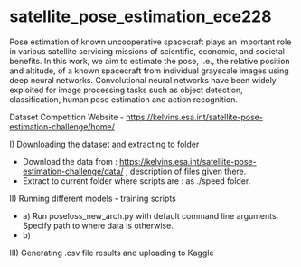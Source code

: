 # satellite_pose_estimation_ece228

Pose estimation of known uncooperative spacecraft plays an important role in various satellite servicing missions of scientific, economic, and societal benefits. In this work, we aim to estimate the pose, i.e., the relative position and altitude, of a known spacecraft from individual grayscale images using deep neural networks. Convolutional neural networks have been widely exploited for image processing tasks such as object detection, classification, human pose estimation and action recognition. 

Dataset Competition Website - https://kelvins.esa.int/satellite-pose-estimation-challenge/home/


I) Downloading the dataset and extracting to folder
- Download the data from : https://kelvins.esa.int/satellite-pose-estimation-challenge/data/ , description of files given there.
- Extract to current folder where scripts are : as ./speed folder.


II) Running different models - training scripts 
- a) Run poseloss_new_arch.py with default command line arguments. Specify path to where data is otherwise.
- b)

III) Generating .csv file results and uploading to Kaggle
